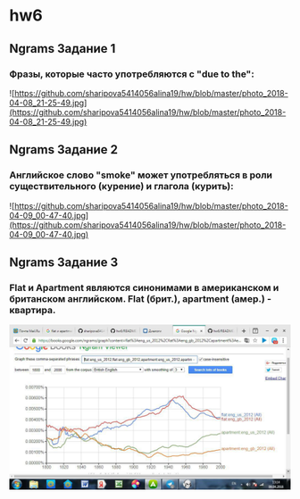 # hw6
## Ngrams Задание 1

### Фразы, которые часто употребляются с "due to the":

![https://github.com/sharipova5414056alina19/hw/blob/master/photo_2018-04-08_21-25-49.jpg](https://github.com/sharipova5414056alina19/hw/blob/master/photo_2018-04-08_21-25-49.jpg)

## Ngrams Задание 2

### Английское слово "smoke" может употребляться в роли существительного (курение) и глагола (курить): 

![https://github.com/sharipova5414056alina19/hw/blob/master/photo_2018-04-09_00-47-40.jpg](https://github.com/sharipova5414056alina19/hw/blob/master/photo_2018-04-09_00-47-40.jpg)

## Ngrams Задание 3

### Flat и Apartment  являются синонимами в американском и британском английском. Flat (брит.), apartment (амер.) - квартира.

![ссылка](https://github.com/sharipova5414056alina19/hw/blob/master/photo_2018-04-09_13-14-38.jpg)


